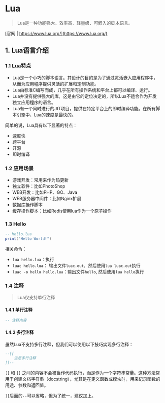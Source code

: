 
# Lua
> Lua是一种功能强大、效率高、轻量级、可嵌入的脚本语言。

[官网 | https://www.lua.org/](https://www.lua.org/)

## 1. Lua语言介绍

### 1.1 Lua特点
+ Lua是一个小巧的脚本语言。其设计的目的是为了通过灵活嵌入应用程序中，从而为应用程序提供灵活的扩展和定制功能。
+ Lua由标准C编写而成，几乎在所有操作系统和平台上都可以编译、运行。
+ Lua并没有提供强大的库，这是由它的定位决定的，所以Lua不适合作为开发独立应用程序的语言。
+ Lua有一个同时进行的JIT项目，提供在特定平台上的即时编译功能。在所有脚本引擎中，Lua的速度是最快的。

简单的说，Lua具有以下显著的特点：
+ 速度快
+ 跨平台
+ 开源
+ 即时编译

### 1.2 应用场景
+ 游戏开发：常用来作为热更新
+ 独立软件：比如PhotoShop
+ WEB开发：比如PHP、GO、Java
+ WEB服务器中间件：比如Nginx扩展
+ 数据库操作脚本
+ 缓存操作脚本：比如Redis使用lua作为一个原子操作

### 1.3 Hello

```lua
-- hello.lua
print("Hello World!")
```

相关命令：
+ `lua hello.lua`：执行
+ `luac hello.lua`： 输出文件`luac.out`，然后使用`lua luac.out`执行
+ `luac -o hello hello.lua`：输出文件`hello`, 然后使用`lua hello`执行

### 1.4 注释

> Lua仅支持单行注释

#### 1.4.1 单行注释

```lua
-- 注释内容

```

#### 1.4.2 多行注释
虽然Lua不支持多行注释，但我们可以使用以下技巧实现多行注释：

```lua
--[[
    这是多行注释
]]--

```

`[[` 和 `]]` 之间的内容不会被当作代码执行，而是作为一个字符串常量。这种方法常用于创建文档字符串（docstring），尤其是在定义函数或模块时，用来记录函数的用途、参数和返回值。

`]]`后面的`--`可以省略，但为了统一，建议加上。
